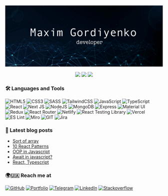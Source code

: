 <p align="center">
  <img src="assets/net.jpg">
</p>

<p align="center">
  <img src="https://shields.io/github/stars/MaximGordiyenko">
  <img src="https://img.shields.io/github/followers/MaximGordiyenko">
  <img src="https://img.shields.io/static/v1?label=%F0%9F%8C%9F&message=Love%20coding&style=style=flat&color=red">
</p>

### 🛠 Languages and Tools

![HTML5](https://img.shields.io/badge/html5-%23E34F26.svg?style=flat-square&logo=html5&logoColor=white)
![CSS3](https://img.shields.io/badge/css3-%231572B6.svg?style=flat-square&logo=css3&logoColor=white)
![SASS](https://img.shields.io/badge/SASS-hotpink.svg?style=flat-square&logo=SASS&logoColor=white)
![TailwindCSS](https://img.shields.io/badge/tailwindcss-%2338B2AC.svg?style=flat-square&logo=tailwind-css&logoColor=white)
![JavaScript](https://img.shields.io/badge/javascript-%23323330.svg?style=flat-square&logo=javascript&logoColor=%23F7DF1E)
![TypeScript](https://img.shields.io/badge/typescript-%23007ACC.svg?style=flat-square&logo=typescript&logoColor=white)
![React](https://img.shields.io/badge/react-%2320232a.svg?style=flat-square&logo=react&logoColor=%2361DAFB)
![Next JS](https://img.shields.io/badge/Nextjs-black?style=flat-square&logo=next.js&logoColor=white)
![NodeJS](https://img.shields.io/badge/node.js-6DA55F?style=flat-square&logo=node.js&logoColor=white)
![MongoDB](https://img.shields.io/badge/MongoDB-%234ea94b.svg?style=flat-square&logo=mongodb&logoColor=white)
![Express](https://img.shields.io/badge/Express.js-404D59?style=for-the-badge)
![Material UI](https://img.shields.io/badge/Material--UI-0081CB?style=for-the-badge&logo=material-ui&logoColor=white)
![Redux](https://img.shields.io/badge/Redux-593D88?style=for-the-badge&logo=redux&logoColor=white)
![React Router](https://img.shields.io/badge/React_Router-CA4245?style=for-the-badge&logo=react-router&logoColor=white)
![Netlify](https://img.shields.io/badge/Netlify-00C7B7?style=for-the-badge&logo=netlify&logoColor=white)
![React Testing Library](https://img.shields.io/badge/testing%20library-323330?style=for-the-badge&logo=testing-library&logoColor=red)
![Vercel](https://img.shields.io/badge/Vercel-000000?style=for-the-badge&logo=vercel&logoColor=white)
![ES Lint](https://img.shields.io/badge/eslint-3A33D1?style=for-the-badge&logo=eslint&logoColor=white)
![Miro](https://img.shields.io/badge/Miro-050038?style=for-the-badge&logo=Miro&logoColor=white)
![GIT](https://img.shields.io/badge/GIT-E44C30?style=for-the-badge&logo=git&logoColor=white)
![Jira](https://img.shields.io/badge/Jira-0052CC?style=for-the-badge&logo=Jira&logoColor=white)

### 📖 Latest blog posts

<!-- start-blog-posts -->
- [Sort of array](https://blog.magxgor.com/post/sort-of-array)
- [10 React Patterns](https://blog.magxgor.com/post/usefull-react-patterns)
- [OOP in Javascript](https://blog.magxgor.com/post/Javasript-OOP)
- [Await in javascript?](https://blog.magxgor.com/post/await-javascript)
- [React, Typescript](https://blog.magxgor.com/post/typescript)
<!-- end-blog-posts -->

### 🌍🇺🇦 Reach me at

[![GitHub](https://img.shields.io/badge/github-%23121011.svg?style=for-the-badge&logo=github&logoColor=white)](https://github.com/MaximGordiyenko)
[![Portfolio](https://img.shields.io/badge/website-33?style=for-the-badge&logo=About.me&logoColor=black)](https://maximhordiienko.vercel.app)
[![Telegram](https://img.shields.io/badge/Telegram-2CA5E0?style=for-the-badge&logo=telegram&logoColor=white)](https://telegram.me/MaximGordiyenko)
[![LinkedIn](https://img.shields.io/badge/LinkedIn-0077B5?style=for-the-badge&logo=linkedin&logoColor=white)](https://www.linkedin.com/in/maxim-gordiyenko/)
[![Stackoverflow](https://aleen42.github.io/badges/src/stackoverflow.svg)](https://stackoverflow.com/users/5420542/maxim-gordiyenko)